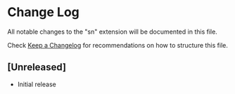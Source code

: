 # Change Log

All notable changes to the "sn" extension will be documented in this file.

Check [Keep a Changelog](http://keepachangelog.com/) for recommendations on how to structure this file.

## [Unreleased]

- Initial release